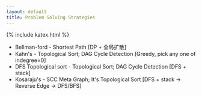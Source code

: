```yaml
---
layout: default
title: Problem Solving Strategies
---
```


{% include katex.html %}

* Bellman-ford          - Shortest Path                                         [DP + 全局扩散]
* Kahn's                - Topological Sort; DAG Cycle Detection                 [Greedy, pick any one of indegree=0]
* DFS Topological sort  - Topological Sort; DAG Cycle Detection                 [DFS + stack]
* Kosaraju's            - SCC Meta Graph; It's Topological Sort                 [DFS + stack -> Reverse Edge -> DFS/BFS]



